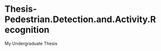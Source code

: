 Thesis-Pedestrian.Detection.and.Activity.Recognition
====================================================

My Undergraduate Thesis
